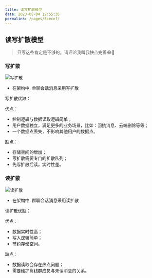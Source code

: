 ```yaml
---
title: 读写扩散模型
date: 2023-08-04 12:55:35
permalink: /pages/3cecef/
---
```

## 读写扩散模型

> 只写这些肯定是不够的，请评论我叫我快点完善😂🤣

### 写扩散
![写扩散](https://cdn.statically.io/gh/BanTanger/image-hosting@master/IM-WhaleShark-Doc-assert202308041308245.png)
+ 在架构中, 单聊会话消息采用写扩散

写扩散优缺：

优点：

+ 控制逻辑与数据读取逻辑简单； 
+ 用户数据独立，满足更多的业务场景，比如：回执消息、云端删除等等； 
+ 一个数据点丢失，不影响其他用户的数据点。

缺点：

+ 存储空间的增加； 
+ 写扩散需要专门的扩散队列； 
+ 先写扩散后读，实时性差。



### 读扩散

![读扩散](https://cdn.statically.io/gh/BanTanger/image-hosting@master/IM-WhaleShark-Doc-assert202308041307044.png)
+ 在架构中, 群聊会话消息采用读扩散

读扩散优缺：

优点：

+ 数据实时性高； 
+ 写入逻辑简单； 
+ 节约存储空间。

缺点：

+ 数据读取会存在热点问题； 
+ 需要维护离线群成员与未读消息的关系。